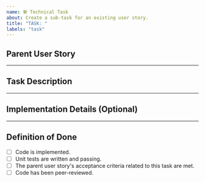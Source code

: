 ```yaml
---
name: 🛠️ Technical Task
about: Create a sub-task for an existing user story.
title: "TASK: "
labels: "task"
---
```


## Parent User Story

---

## Task Description

---

## Implementation Details (Optional)

---

## Definition of Done

-   [ ] Code is implemented.
-   [ ] Unit tests are written and passing.
-   [ ] The parent user story's acceptance criteria related to this task are met.
-   [ ] Code has been peer-reviewed.
